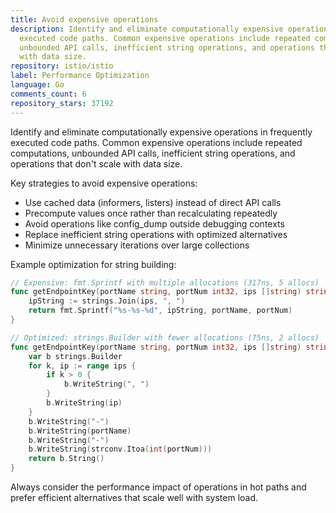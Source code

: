 ```yaml
---
title: Avoid expensive operations
description: Identify and eliminate computationally expensive operations in frequently
  executed code paths. Common expensive operations include repeated computations,
  unbounded API calls, inefficient string operations, and operations that don't scale
  with data size.
repository: istio/istio
label: Performance Optimization
language: Go
comments_count: 6
repository_stars: 37192
---
```


Identify and eliminate computationally expensive operations in frequently executed code paths. Common expensive operations include repeated computations, unbounded API calls, inefficient string operations, and operations that don't scale with data size.

Key strategies to avoid expensive operations:
- Use cached data (informers, listers) instead of direct API calls
- Precompute values once rather than recalculating repeatedly  
- Avoid operations like config_dump outside debugging contexts
- Replace inefficient string operations with optimized alternatives
- Minimize unnecessary iterations over large collections

Example optimization for string building:
```go
// Expensive: fmt.Sprintf with multiple allocations (317ns, 5 allocs)
func getEndpointKey(portName string, portNum int32, ips []string) string {
    ipString := strings.Join(ips, ", ")
    return fmt.Sprintf("%s-%s-%d", ipString, portName, portNum)
}

// Optimized: strings.Builder with fewer allocations (75ns, 2 allocs)  
func getEndpointKey(portName string, portNum int32, ips []string) string {
    var b strings.Builder
    for k, ip := range ips {
        if k > 0 {
            b.WriteString(", ")
        }
        b.WriteString(ip)
    }
    b.WriteString("-")
    b.WriteString(portName) 
    b.WriteString("-")
    b.WriteString(strconv.Itoa(int(portNum)))
    return b.String()
}
```

Always consider the performance impact of operations in hot paths and prefer efficient alternatives that scale well with system load.
